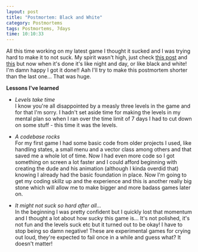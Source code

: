 ```yaml
---
layout: post
title: "Postmortem: Black and White"
category: Postmortems
tags: Postmortems, 7days
time: 10:10:33
---
```

All this time working on my latest game I thought it sucked and I was trying hard to make it to not suck. My spirit wasn't high, just check [this post](/blog/2009/08/19/incomplete_game_coming_up/) and [this](/blog/2009/08/16/going_down/) but now when it's done it's like night and day, or like black and white! I'm damn happy I got it done!! Aah I'll try to make this postmortem shorter than the last one... That was huge.

**Lessons I've learned**

+   *Levels take time*  
    I know you're all disappointed by a measly three levels in the game and for that I'm sorry. I hadn't set aside time for making the levels in my mental plan so when I ran over the time limit of 7 days I had to cut down on some stuff - this time it was the levels.

+   *A codebase rocks*  
    For my first game I had some basic code from older projects I used, like handling states, a small menu and a vector class among others and that saved me a whole lot of time. Now I had even more code so I got something on screen a lot faster and I could afford beginning with creating the dude and his animation (although I kinda overdid that) knowing I already had the basic foundation in place. Now I'm going to get my coding skillz up and the experience and this is another really big stone which will allow me to make bigger and more badass games later on.

+   *It might not suck so hard after all...*  
    In the beginning I was pretty confident but I quickly lost that momentum and I thought a lot about how sucky this game is... It's not polished, it's not fun and the levels suck etc but it turned out to be okay! I have to stop being so damn negative! These are experimental games for crying out loud, they're expected to fail once in a while and guess what? It doesn't matter!

